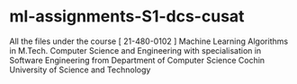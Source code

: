 # ml-assignments-S1-dcs-cusat
All the files under the course [ 21-480-0102 ] Machine Learning Algorithms in M.Tech. Computer Science and Engineering with specialisation in Software Engineering from Department of Computer Science Cochin University of Science and Technology
